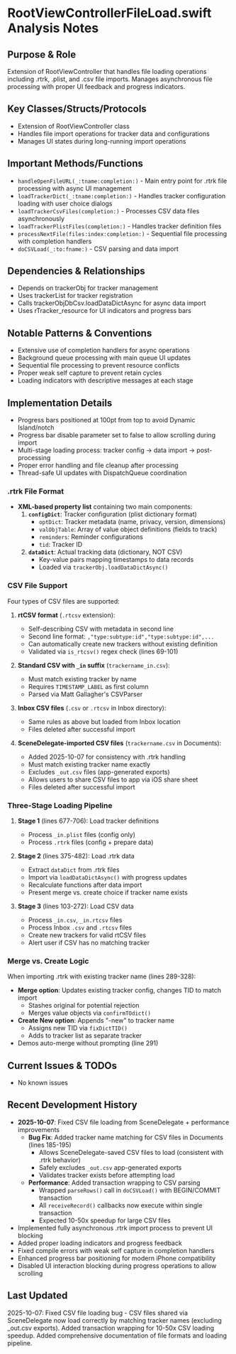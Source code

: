 # RootViewControllerFileLoad.swift Analysis Notes

## Purpose & Role
Extension of RootViewController that handles file loading operations including .rtrk, .plist, and .csv file imports. Manages asynchronous file processing with proper UI feedback and progress indicators.

## Key Classes/Structs/Protocols
- Extension of RootViewController class
- Handles file import operations for tracker data and configurations
- Manages UI states during long-running import operations

## Important Methods/Functions
- `handleOpenFileURL(_:tname:completion:)` - Main entry point for .rtrk file processing with async UI management
- `loadTrackerDict(_:tname:completion:)` - Handles tracker configuration loading with user choice dialogs
- `loadTrackerCsvFiles(completion:)` - Processes CSV data files asynchronously
- `loadTrackerPlistFiles(completion:)` - Handles tracker definition files
- `processNextFile(files:index:completion:)` - Sequential file processing with completion handlers
- `doCSVLoad(_:to:fname:)` - CSV parsing and data import

## Dependencies & Relationships
- Depends on trackerObj for tracker management
- Uses trackerList for tracker registration
- Calls trackerObjDbCsv.loadDataDictAsync for async data import
- Uses rTracker_resource for UI indicators and progress bars

## Notable Patterns & Conventions
- Extensive use of completion handlers for async operations
- Background queue processing with main queue UI updates
- Sequential file processing to prevent resource conflicts
- Proper weak self capture to prevent retain cycles
- Loading indicators with descriptive messages at each stage

## Implementation Details
- Progress bars positioned at 100pt from top to avoid Dynamic Island/notch
- Progress bar disable parameter set to false to allow scrolling during import
- Multi-stage loading process: tracker config → data import → post-processing
- Proper error handling and file cleanup after processing
- Thread-safe UI updates with DispatchQueue coordination

### .rtrk File Format
- **XML-based property list** containing two main components:
  1. **`configDict`**: Tracker configuration (plist dictionary format)
     - `optDict`: Tracker metadata (name, privacy, version, dimensions)
     - `valObjTable`: Array of value object definitions (fields to track)
     - `reminders`: Reminder configurations
     - `tid`: Tracker ID
  2. **`dataDict`**: Actual tracking data (dictionary, NOT CSV)
     - Key-value pairs mapping timestamps to data records
     - Loaded via `trackerObj.loadDataDictAsync()`

### CSV File Support
Four types of CSV files are supported:
1. **rtCSV format** (`.rtcsv` extension):
   - Self-describing CSV with metadata in second line
   - Second line format: `,"type:subtype:id","type:subtype:id",...`
   - Can automatically create new trackers without existing definition
   - Validated via `is_rtcsv()` regex check (lines 69-101)

2. **Standard CSV with `_in` suffix** (`trackername_in.csv`):
   - Must match existing tracker by name
   - Requires `TIMESTAMP_LABEL` as first column
   - Parsed via Matt Gallagher's CSVParser

3. **Inbox CSV files** (`.csv` or `.rtcsv` in Inbox directory):
   - Same rules as above but loaded from Inbox location
   - Files deleted after successful import

4. **SceneDelegate-imported CSV files** (`trackername.csv` in Documents):
   - Added 2025-10-07 for consistency with .rtrk handling
   - Must match existing tracker name exactly
   - Excludes `_out.csv` files (app-generated exports)
   - Allows users to share CSV files to app via iOS share sheet
   - Files deleted after successful import

### Three-Stage Loading Pipeline
1. **Stage 1** (lines 677-706): Load tracker definitions
   - Process `_in.plist` files (config only)
   - Process `.rtrk` files (config + prepare data)

2. **Stage 2** (lines 375-482): Load .rtrk data
   - Extract `dataDict` from .rtrk files
   - Import via `loadDataDictAsync()` with progress updates
   - Recalculate functions after data import
   - Present merge vs. create choice if tracker name exists

3. **Stage 3** (lines 103-272): Load CSV data
   - Process `_in.csv`, `_in.rtcsv` files
   - Process Inbox `.csv` and `.rtcsv` files
   - Create new trackers for valid rtCSV files
   - Alert user if CSV has no matching tracker

### Merge vs. Create Logic
When importing .rtrk with existing tracker name (lines 289-328):
- **Merge option**: Updates existing tracker config, changes TID to match import
  - Stashes original for potential rejection
  - Merges value objects via `confirmTOdict()`
- **Create New option**: Appends "-new" to tracker name
  - Assigns new TID via `fixDictTID()`
  - Adds to tracker list as separate tracker
- Demos auto-merge without prompting (line 291)

## Current Issues & TODOs
- No known issues

## Recent Development History
- **2025-10-07**: Fixed CSV file loading from SceneDelegate + performance improvements
  - **Bug Fix**: Added tracker name matching for CSV files in Documents (lines 185-195)
    - Allows SceneDelegate-saved CSV files to load (consistent with .rtrk behavior)
    - Safely excludes `_out.csv` app-generated exports
    - Validates tracker exists before attempting load
  - **Performance**: Added transaction wrapping to CSV parsing
    - Wrapped `parseRows()` call in `doCSVLoad()` with BEGIN/COMMIT transaction
    - All `receiveRecord()` callbacks now execute within single transaction
    - Expected 10-50x speedup for large CSV files
- Implemented fully asynchronous .rtrk import process to prevent UI blocking
- Added proper loading indicators and progress feedback
- Fixed compile errors with weak self capture in completion handlers
- Enhanced progress bar positioning for modern iPhone compatibility
- Disabled UI interaction blocking during progress operations to allow scrolling

## Last Updated
2025-10-07: Fixed CSV file loading bug - CSV files shared via SceneDelegate now load correctly by matching tracker names (excluding _out.csv exports). Added transaction wrapping for 10-50x CSV loading speedup. Added comprehensive documentation of file formats and loading pipeline.